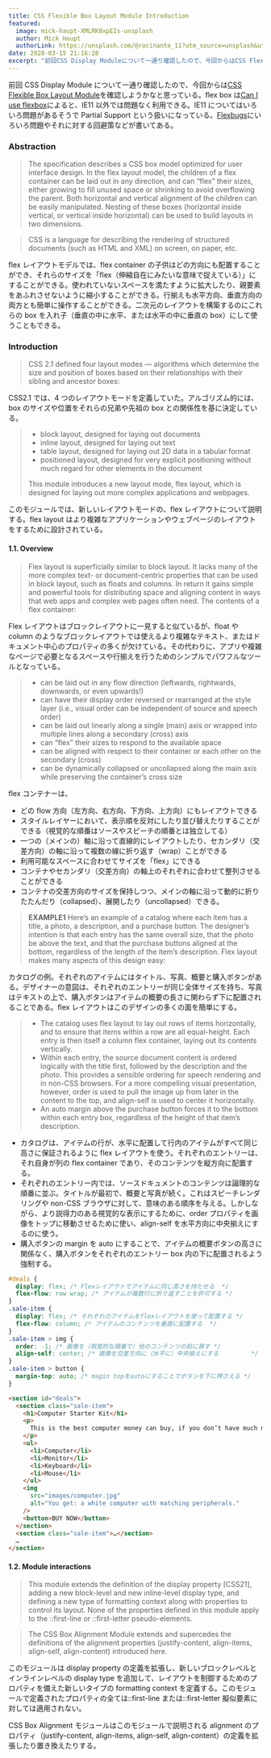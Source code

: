 ```yaml
---
title: CSS Flexible Box Layout Module Introduction
featured:
  image: mick-haupt-XMLRK8xpEIs-unsplash
  author: Mick Haupt
  authorLink: https://unsplash.com/@rocinante_11?utm_source=unsplash&utm_medium=referral&utm_content=creditCopyText
date: 2020-03-15 21:16:28
excerpt: "前回CSS Display Moduleについて一通り確認したので、今回からはCSS Flexible Box Layout Moduleを確認しようかなと思っている。flex boxはCan I use flexboxによると、IE11以外では問題なく利用できる。IE11についてはいろいろ問題があるそうでPartial Supportという扱いになっている。Flexbugsにいろいろ問題やそれに対する回避策などが書いてある。"
---
```


前回 CSS Display Module について一通り確認したので、今回からは[CSS Flexible Box Layout Module](https://www.w3.org/TR/css-flexbox-1)を確認しようかなと思っている。flex box は[Can I use flexbox](https://caniuse.com/#feat=flexbox)によると、IE11 以外では問題なく利用できる。IE11 についてはいろいろ問題があるそうで Partial Support という扱いになっている。[Flexbugs](https://github.com/philipwalton/flexbugs)にいろいろ問題やそれに対する回避策などが書いてある。

### Abstraction

> The specification describes a CSS box model optimized for user interface design. In the flex layout model, the children of a flex container can be laid out in any direction, and can “flex” their sizes, either growing to fill unused space or shrinking to avoid overflowing the parent. Both horizontal and vertical alignment of the children can be easily manipulated. Nesting of these boxes (horizontal inside vertical, or vertical inside horizontal) can be used to build layouts in two dimensions.

> CSS is a language for describing the rendering of structured documents (such as HTML and XML) on screen, on paper, etc.

flex レイアウトモデルでは、flex container の子供はどの方向にも配置することができ、それらのサイズを「flex（伸縮自在にみたいな意味で捉えている）」にすることができる。使われていないスペースを満たすように拡大したり、親要素をあふれさせないように縮小することができる。行揃えも水平方向、垂直方向の両方とも簡単に操作することができる。二次元のレイアウトを構築するのにこれらの box を入れ子（垂直の中に水平、または水平の中に垂直の box）にして使うこともできる。

### Introduction

> CSS 2.1 defined four layout modes — algorithms which determine the size and position of boxes based on their relationships with their sibling and ancestor boxes:

CSS2.1 では、4 つのレイアウトモードを定義していた。アルゴリズム的には、box のサイズや位置をそれらの兄弟や先祖の box との関係性を基に決定している。

> - block layout, designed for laying out documents
> - inline layout, designed for laying out text
> - table layout, designed for laying out 2D data in a tabular format
> - positioned layout, designed for very explicit positioning without much regard for other elements in the document
>
> This module introduces a new layout mode, flex layout, which is designed for laying out more complex applications and webpages.

このモジュールでは、新しいレイアウトモードの、flex レイアウトについて説明する。flex layout はより複雑なアプリケーションやウェブページのレイアウトをするために設計されている。

#### 1.1. Overview

> Flex layout is superficially similar to block layout. It lacks many of the more complex text- or document-centric properties that can be used in block layout, such as floats and columns. In return it gains simple and powerful tools for distributing space and aligning content in ways that web apps and complex web pages often need. The contents of a flex container:

Flex レイアウトはブロックレイアウトに一見すると似ているが、float や column のようなブロックレイアウトでは使えるより複雑なテキスト、またはドキュメント中心のプロパティの多くが欠けている。その代わりに、アプリや複雑なページで必要となるスペースや行揃えを行うためのシンプルでパワフルなツールとなっている。

> - can be laid out in any flow direction (leftwards, rightwards, downwards, or even upwards!)
> - can have their display order reversed or rearranged at the style layer (i.e., visual order can be independent of source and speech order)
> - can be laid out linearly along a single (main) axis or wrapped into multiple lines along a secondary (cross) axis
> - can “flex” their sizes to respond to the available space
> - can be aligned with respect to their container or each other on the secondary (cross)
> - can be dynamically collapsed or uncollapsed along the main axis while preserving the container’s cross size

flex コンテナーは、

- どの flow 方向（左方向、右方向、下方向、上方向）にもレイアウトできる
- スタイルレイヤーにおいて、表示順を反対にしたり並び替えたりすることができる（視覚的な順番はソースやスピーチの順番とは独立してる）
- 一つの（メインの）軸に沿って直線的にレイアウトしたり、セカンダリ（交差方向）の軸に沿って複数の線に折り返す（wrap）ことができる
- 利用可能なスペースに合わせてサイズを「flex」にできる
- コンテナやセカンダリ（交差方向）の軸上のそれぞれに合わせて整列させることができる
- コンテナの交差方向のサイズを保持しつつ、メインの軸に沿って動的に折りたたんだり（collapsed）、展開したり（uncollapsed）できる。

> **EXAMPLE1**
> Here’s an example of a catalog where each item has a title, a photo, a description, and a purchase button. The designer’s intention is that each entry has the same overall size, that the photo be above the text, and that the purchase buttons aligned at the bottom, regardless of the length of the item’s description. Flex layout makes many aspects of this design easy:

カタログの例。それぞれのアイテムにはタイトル、写真、概要と購入ボタンがある。デザイナーの意図は、それぞれのエントリーが同じ全体サイズを持ち、写真はテキストの上で、購入ボタンはアイテムの概要の長さに関わらず下に配置されることである。flex レイアウトはこのデザインの多くの面を簡単にする。

> - The catalog uses flex layout to lay out rows of items horizontally, and to ensure that items within a row are all equal-height. Each entry is then itself a column flex container, laying out its contents vertically.
> - Within each entry, the source document content is ordered logically with the title first, followed by the description and the photo. This provides a sensible ordering for speech rendering and in non-CSS browsers. For a more compelling visual presentation, however, order is used to pull the image up from later in the content to the top, and align-self is used to center it horizontally.
> - An auto margin above the purchase button forces it to the bottom within each entry box, regardless of the height of that item’s description.

- カタログは、アイテムの行が、水平に配置して行内のアイテムがすべて同じ高さに保証されるように flex レイアウトを使う。それぞれのエントリーは、それ自身が列の flex container であり、そのコンテンツを縦方向に配置する。
- それぞれのエントリー内では、ソースドキュメントのコンテンツは論理的な順番に並ぶ。タイトルが最初で、概要と写真が続く。これはスピーチレンダリングや non-CSS ブラウザに対して、意味のある順序を与える。しかしながら、より説得力のある視覚的な表示にするために、order プロパティを画像をトップに移動させるために使い、align-self を水平方向に中央揃えにするのに使う。
- 購入ボタンの margin を auto にすることで、アイテムの概要ボタンの高さに関係なく、購入ボタンをそれぞれのエントリー box 内の下に配置されるよう強制する。

```css
#deals {
  display: flex; /* Flexレイアウトでアイテムに同じ高さを持たせる  */
  flex-flow: row wrap; /* アイテムが複数行に折り返すことを許可する */
}
.sale-item {
  display: flex; /* それぞれのアイテムをflexレイアウトを使って配置する */
  flex-flow: column; /* アイテムのコンテンツを垂直に配置する  */
}
.sale-item > img {
  order: -1; /* 画像を（視覚的な順番で）他のコンテンツの前に移す */
  align-self: center; /* 画像を交差方向に（水平に）中央揃えにする         */
}
.sale-item > button {
  margin-top: auto; /* magin topをautoにすることでボタンを下に押さえる */
}
```

```html
<section id="deals">
  <section class="sale-item">
    <h1>Computer Starter Kit</h1>
    <p>
      This is the best computer money can buy, if you don’t have much money.
    </p>
    <ul>
      <li>Computer</li>
      <li>Monitor</li>
      <li>Keyboard</li>
      <li>Mouse</li>
    </ul>
    <img
      src="images/computer.jpg"
      alt="You get: a white computer with matching peripherals."
    />
    <button>BUY NOW</button>
  </section>
  <section class="sale-item">…</section>
  …
</section>
```

#### 1.2. Module interactions

> This module extends the definition of the display property [CSS21], adding a new block-level and new inline-level display type, and defining a new type of formatting context along with properties to control its layout. None of the properties defined in this module apply to the ::first-line or ::first-letter pseudo-elements.

> The CSS Box Alignment Module extends and supercedes the definitions of the alignment properties (justify-content, align-items, align-self, align-content) introduced here.

このモジュールは display property の定義を拡張し、新しいブロックレベルとインラインレベルの display type を追加して、レイアウトを制御するためのプロパティを備えた新しいタイプの formatting context を定義する。このモジュールで定義されたプロパティの全ては::first-line または::first-letter 擬似要素に対しては適用されない。

CSS Box Alignment モジュールはこのモジュールで説明される alignment のプロパティ（justify-content, align-items, align-self, align-content）の定義を拡張したり置き換えたりする。
